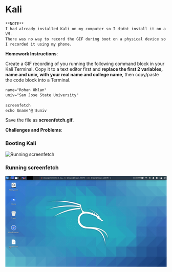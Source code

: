 # Kali

```
**NOTE**
I had already installed Kali on my computer so I didnt install it on a VM. 
There was no way to record the GIF during boot on a physical device so I recorded it using my phone.
```
**Homework Instructions**: 

Create a GIF recording of you running the following command block in your Kali Terminal. Copy it to a text editor first and **replace the first 2 variables, name and univ, with your real name and college name**, then copy/paste the code block into a Terminal. 

```
name="Rohan Ohlan"
univ="San Jose State University"

screenfetch
echo $name'@'$univ
```

Save the file as **screenfetch.gif**.

**Challenges and Problems**: 
### Booting Kali
<img src="boot.gif" alt="Running screenfetch">

### Running screenfetch
<img src="screenfetch.gif" alt="Running screenfetch">

